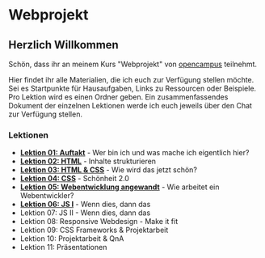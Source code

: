 # Webprojekt

## Herzlich Willkommen

Schön, dass ihr an meinem Kurs "Webprojekt" von [opencampus](https://edu.opencampus.sh/) teilnehmt.

Hier findet ihr alle Materialien, die ich euch zur Verfügung stellen möchte. Sei es Startpunkte für Hausaufgaben, Links zu Ressourcen oder Beispiele. Pro Lektion wird es einen Ordner geben. Ein zusammenfassendes Dokument der einzelnen Lektionen werde ich euch jeweils über den Chat zur Verfügung stellen.

### Lektionen

- [**Lektion 01: Auftakt**](https://github.com/bastibuck/webprojekt-wise-21-22/tree/main/lesson-01) - Wer bin ich und was mache ich eigentlich hier?
- [**Lektion 02: HTML**](https://github.com/bastibuck/webprojekt-wise-21-22/tree/main/lesson-02) - Inhalte strukturieren
- [**Lektion 03: HTML & CSS**](https://github.com/bastibuck/webprojekt-wise-21-22/tree/main/lesson-03) - Wie wird das jetzt schön?
- [**Lektion 04: CSS**](https://github.com/bastibuck/webprojekt-wise-21-22/tree/main/lesson-04) - Schönheit 2.0
- [**Lektion 05: Webentwicklung angewandt**](https://github.com/bastibuck/webprojekt-wise-21-22/tree/main/lesson-05) - Wie arbeitet ein Webentwickler?
- [**Lektion 06: JS I**](https://github.com/bastibuck/webprojekt-wise-21-22/tree/main/lesson-06) - Wenn dies, dann das
- Lektion 07: JS II - Wenn dies, dann das
- Lektion 08: Responsive Webdesign - Make it fit
- Lektion 09: CSS Frameworks & Projektarbeit
- Lektion 10: Projektarbeit & QnA
- Lektion 11: Präsentationen
